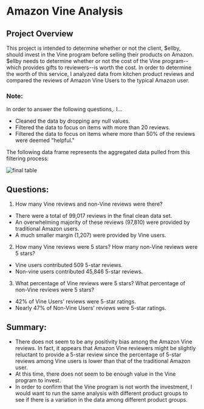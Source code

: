 # Amazon Vine Analysis

## Project Overview
This project is intended to determine whether or not the client, $ellby, should invest in the Vine program before selling their products on Amazon. $ellby needs to determine whether or not the cost of the Vine program--which provides gifts to reviewers--is worth the cost. In order to determine the worth of this service, I analyzed data from kitchen product reviews and compared the reviews of Amazon Vine Users to the typical Amazon user. 

### Note:
In order to answer the following questions,. I...
* Cleaned the data by dropping any null values.
* Filtered the data to focus on items with more than 20 reviews.
* Filtered the data to focus on items where more than 50% of the reviews were deemed "helpful." 

The following data frame represents the aggregated data pulled from this filtering process:

![final table](https://user-images.githubusercontent.com/93888037/163578146-e9e5864b-8a5e-4240-95c1-39a137c9a71f.png)

## Questions: 
1. How many Vine reviews and non-Vine reviews were there?
* There were a total of 99,017 reviews in the final clean data set. 
* An overwhelming majority of these reviews (97,810) were provided by traditional Amazon users. 
* A much smaller margin (1,207) were provided by Vine users. 

2. How many Vine reviews were 5 stars? How many non-Vine reviews were 5 stars?
* Vine users contributed 509 5-star reviews.
* Non-vine users contributed 45,846 5-star reviews. 

3. What percentage of Vine reviews were 5 stars? What percentage of non-Vine reviews were 5 stars?
* 42% of Vine Users' reviews were 5-star ratings.
* Nearly 47% of Non-Vine Users' reviews were 5-star ratings. 


## Summary:
* There does not seem to be any positivity bias among the Amazon Vine reviews. In fact, it appears that Amazon Vine reviewers might be slightly reluctant to provide a 5-star review since the percentage of 5-star reviews among Vine users is lower than that of the traditional Amazon user. 
* At this time, there does not seem to be enough value in the Vine program to invest.
* In order to confirm that the Vine program is not worth the investment, I would want to run the same analysis with different product groups to see if there is a variation in the data among different product groups.
